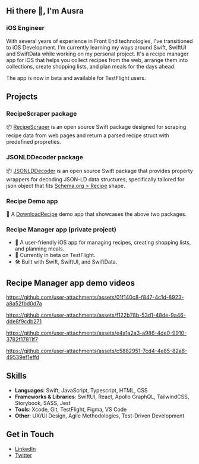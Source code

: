 ## Hi there 👋, I'm Ausra


### iOS Engineer

With several years of experience in Front End technologies, I've transitioned to iOS Development. I'm currently learning my ways around Swift, SwiftUI and SwiftData while working on my personal project. It's a recipe manager app for iOS that helps you collect recipes from the web, arrange them into collections, create shopping lists, and plan meals for the days ahead.

The app is now in beta and available for TestFlight users.

## Projects

### RecipeScraper package
  📦 [RecipeScraper](https://github.com/Ausra/RecipeScraper) is an open source Swift package designed for scraping recipe data from web pages and return a parsed recipe struct with predefined propreties.

### JSONLDDecoder package
📦 [JSONLDDecoder](https://github.com/Ausra/JSONLDDecoder) is an open source Swift package that provides property wrappers for decoding JSON-LD data structures, specifically tailored for json object that fits [Schema.org > Recipe](https://schema.org/Recipe) shape. 

### Recipe Demo app

📱 A [DownloadRecipe](https://github.com/Ausra/DownloadRecipeAppDemo) demo app that showcases the above two packages.

### Recipe Manager app (private project)
- 📱 A user-friendly iOS app for managing recipes, creating shopping lists, and planning meals.
 - 🚀 Currently in beta on TestFlight. 
 - 🛠️ Built with Swift, SwiftUI, and SwiftData.

## Recipe Manager app demo videos

https://github.com/user-attachments/assets/01f140c8-f847-4c1d-8923-a8a52fbd0d7a

https://github.com/user-attachments/assets/f122b78b-53d1-48de-9a46-dde8f9cdb271

https://github.com/user-attachments/assets/e4a1a2a3-a986-4de0-9910-3782f17811f7

https://github.com/user-attachments/assets/c5882951-7cd4-4e85-82a8-49539ef1effd


## Skills
 - **Languages**: Swift, JavaScript, Typescript, HTML, CSS
 - **Frameworks & Libraries**: SwiftUI, React, Apollo GraphQL, TailwindCSS, Storybook, SASS, Jest
 - **Tools**: Xcode, Git, TestFlight, Figma, VS Code
 - **Other**: UX/UI Design, Agile Methodologies, Test-Driven Development

## Get in Touch
- [LinkedIn](https://www.linkedin.com/in/ausrabalyniene/) 
- [Twitter](https://x.com/AusraMe)
